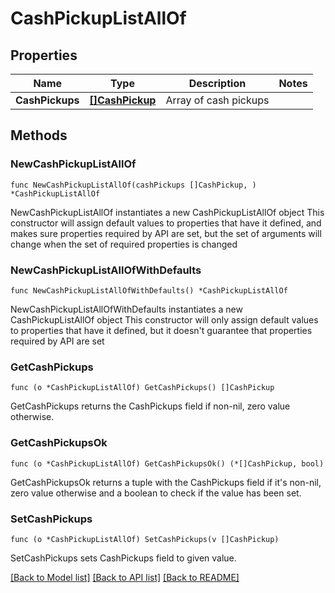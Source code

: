 # CashPickupListAllOf

## Properties

Name | Type | Description | Notes
------------ | ------------- | ------------- | -------------
**CashPickups** | [**[]CashPickup**](CashPickup.md) | Array of cash pickups | 

## Methods

### NewCashPickupListAllOf

`func NewCashPickupListAllOf(cashPickups []CashPickup, ) *CashPickupListAllOf`

NewCashPickupListAllOf instantiates a new CashPickupListAllOf object
This constructor will assign default values to properties that have it defined,
and makes sure properties required by API are set, but the set of arguments
will change when the set of required properties is changed

### NewCashPickupListAllOfWithDefaults

`func NewCashPickupListAllOfWithDefaults() *CashPickupListAllOf`

NewCashPickupListAllOfWithDefaults instantiates a new CashPickupListAllOf object
This constructor will only assign default values to properties that have it defined,
but it doesn't guarantee that properties required by API are set

### GetCashPickups

`func (o *CashPickupListAllOf) GetCashPickups() []CashPickup`

GetCashPickups returns the CashPickups field if non-nil, zero value otherwise.

### GetCashPickupsOk

`func (o *CashPickupListAllOf) GetCashPickupsOk() (*[]CashPickup, bool)`

GetCashPickupsOk returns a tuple with the CashPickups field if it's non-nil, zero value otherwise
and a boolean to check if the value has been set.

### SetCashPickups

`func (o *CashPickupListAllOf) SetCashPickups(v []CashPickup)`

SetCashPickups sets CashPickups field to given value.



[[Back to Model list]](../README.md#documentation-for-models) [[Back to API list]](../README.md#documentation-for-api-endpoints) [[Back to README]](../README.md)


